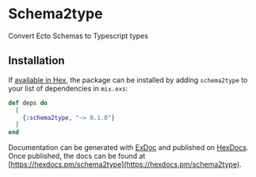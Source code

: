 # Schema2type

Convert Ecto Schemas to Typescript types

## Installation

If [available in Hex](https://hex.pm/docs/publish), the package can be installed
by adding `schema2type` to your list of dependencies in `mix.exs`:

```elixir
def deps do
  [
    {:schema2type, "~> 0.1.0"}
  ]
end
```

Documentation can be generated with [ExDoc](https://github.com/elixir-lang/ex_doc)
and published on [HexDocs](https://hexdocs.pm). Once published, the docs can
be found at [https://hexdocs.pm/schema2type](https://hexdocs.pm/schema2type).

